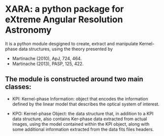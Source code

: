 XARA: a python package for eXtreme Angular Resolution Astronomy
===============================================================

It is a python module desgigned to create, extract and manipulate Kernel-phase
data structures, using the theory presented by 

- Martinache (2010), ApJ, 724, 464.  
- Martinache (2013), PASP, 125, 422.

The module is constructed around two main classes:
-------------------------------------------------

- KPI: Kernel-phase Information: object that encodes the information defined by
  the linear model that describes the optical system of interest.

- KPO: Kernel-phase Object: the data structure that, in addition to
  a KPI data structure, also contains Ker-phase data extracted
  from actual images, using the model contained within the KPI object,
  along with some additional information extracted from the data fits
  files headers.


